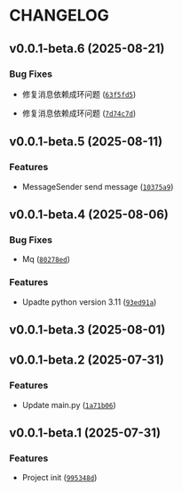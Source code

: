 # CHANGELOG

<!-- version list -->

## v0.0.1-beta.6 (2025-08-21)

### Bug Fixes

- 修复消息依赖成环问题
  ([`63f5fd5`](http://172.22.121.51:8929/personnel-matching/zwx/data-process-task-dispatcher/-/commit/63f5fd534f5a642d5f667cc87138b1dc6908c95a))

- 修复消息依赖成环问题
  ([`7d74c7d`](http://172.22.121.51:8929/personnel-matching/zwx/data-process-task-dispatcher/-/commit/7d74c7de1b53763f9e9c7662fe4831fcd0d20d5a))


## v0.0.1-beta.5 (2025-08-11)

### Features

- MessageSender send message
  ([`10375a9`](http://172.22.121.51:8929/personnel-matching/zwx/data-process-task-dispatcher/-/commit/10375a94e7cc438f0b217a0ac1a2c78d061b514c))


## v0.0.1-beta.4 (2025-08-06)

### Bug Fixes

- Mq
  ([`80278ed`](http://172.22.121.51:8929/personnel-matching/zwx/data-process-task-dispatcher/-/commit/80278ed3f49993ce170f926b7a832bb366657e75))

### Features

- Upadte python version 3.11
  ([`93ed91a`](http://172.22.121.51:8929/personnel-matching/zwx/data-process-task-dispatcher/-/commit/93ed91a7c4926051cccd441f539ea8dc4299066d))


## v0.0.1-beta.3 (2025-08-01)


## v0.0.1-beta.2 (2025-07-31)

### Features

- Update main.py
  ([`1a71b06`](http://172.22.121.51:8929/personnel-matching/zwx/data-process-task-dispatcher/-/commit/1a71b06874c9eb9a9a2c5efbb00ca0b0ce33b5da))


## v0.0.1-beta.1 (2025-07-31)

### Features

- Project init
  ([`995348d`](http://172.22.121.51:8929/personnel-matching/zwx/data-process-task-dispatcher/-/commit/995348d797ebcf8614ff29601be47205f1c42914))
